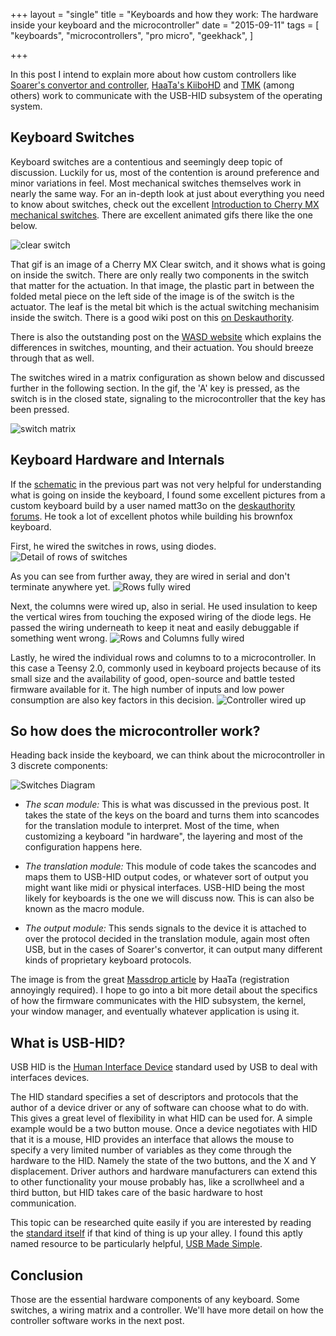 +++
layout = "single"
title = "Keyboards and how they work: The hardware inside your keyboard and the microcontroller"
date = "2015-09-11"
tags = [
    "keyboards",
    "microcontrollers",
    "pro micro",
    "geekhack",
]

+++

In this post I intend to explain more about how custom controllers like [Soarer's convertor and controller](https://geekhack.org/index.php?topic=17458.0), [HaaTa's KiiboHD](https://github.com/kiibohd/controller) and [TMK](https://github.com/tmk/tmk_keyboard) (among others) work to communicate with the USB-HID subsystem of the operating system.

## Keyboard Switches

Keyboard switches are a contentious and seemingly deep topic of discussion. Luckily for us, most of the contention is around preference and minor variations in feel. Most mechanical switches themselves work in nearly the same way. For an in-depth look at just about everything you need to know about switches, check out the excellent [Introduction to Cherry MX mechanical switches](www.keyboardco.com/blog/index.php/2012/12/an-introduction-to-cherry-mx-mechanical-switches/). There are excellent animated gifs there like the one below.

![clear switch](/Clear.gif)

That gif is an image of a Cherry MX Clear switch, and it shows what is going on inside the switch. There are only really two components in the switch that matter for the actuation. In that image, the plastic part in between the folded metal piece on the left side of the image is of the switch is the actuator. The leaf is the metal bit which is the actual switching mechanisim inside the switch. There is a good wiki post on this [on Deskauthority](http://deskthority.net/wiki/Switch_terminology).

There is also the outstanding post on the [WASD website](http://www.wasdkeyboards.com/mechanical-keyboard-guide) which explains the differences in switches, mounting, and their actuation. You should breeze through that as well. 

The switches wired in a matrix configuration as shown below and discussed further in the following section. In the gif, the 'A' key is pressed, as the switch is in the closed state, signaling to the microcontroller that the key has been pressed.

![switch matrix](/switchinternal.gif)

## Keyboard Hardware and Internals

If the [schematic](/12keykeyboard.jpg) in the previous part was not very helpful for understanding what is going on inside the keyboard, I found some excellent pictures from a custom keyboard build by a user named matt3o on the [deskauthority forums](http://deskthority.net/workshop-f7/brownfox-step-by-step-t6050.html). He took a lot of excellent photos while building his brownfox keyboard. 

First, he wired the switches in rows, using diodes.
![Detail of rows of switches](/rowsdetail.jpg)

As you can see from further away, they are wired in serial and don't terminate anywhere yet.
![Rows fully wired](/rows.jpg)

Next, the columns were wired up, also in serial. He used insulation to keep the vertical wires from touching the exposed wiring of the diode legs. He passed the wiring underneath to keep it neat and easily debuggable if something went wrong.
![Rows and Columns fully wired](/rowsandcolumnswired.jpg)

Lastly, he wired the individual rows and columns to to a microcontroller. In this case a Teensy 2.0, commonly used in keyboard projects because of its small size and the availability of good, open-source and battle tested firmware available for it. The high number of inputs and low power consumption are also key factors in this decision. 
![Controller wired up](/controllerfullywired.jpg)


## So how does the microcontroller work?

Heading back inside the keyboard, we can think about the microcontroller in 3 discrete components: 

![Switches Diagram](/switches-diagram.png)

* *The scan module:* This is what was discussed in the previous post. It takes the state of the keys on the board and turns them into scancodes for the translation module to interpret. Most of the time, when customizing a keyboard "in hardware", the layering and most of the configuration happens here.

* *The translation module:* This module of code takes the scancodes and maps them to USB-HID output codes, or whatever sort of output you might want like midi or physical interfaces. USB-HID being the most likely for keyboards is the one we will discuss now. This is can also be known as the macro module.

* *The output module:* This sends signals to the device it is attached to over the protocol decided in the translation module, again most often USB, but in the cases of Soarer's convertor, it can output many different kinds of proprietary keyboard protocols.

The image is from the great [Massdrop article](https://www.massdrop.com/article/introduction-to-keyboard-programming) by HaaTa (registration annoyingly required). I hope to go into a bit more detail about the specifics of how the firmware communicates with the HID subsystem, the kernel, your window manager, and eventually whatever application is using it.

## What is USB-HID?

USB HID is the [Human Interface Device](https://en.wikipedia.org/wiki/USB_human_interface_device_class) standard used by USB to deal with interfaces devices. 

The HID standard specifies a set of descriptors and protocols that the author of a device driver or any of software can choose what to do with. This gives a great level of flexibility in what HID can be used for. A simple example would be a two button mouse. Once a device negotiates with HID that it is a mouse, HID provides an interface that allows the mouse to specify a very limited number of variables as they come through the hardware to the HID. Namely the state of the two buttons, and the X and Y displacement. Driver authors and hardware manufacturers can extend this to other functionality your mouse probably has, like a scrollwheel and a third button, but HID takes care of the basic hardware to host communication. 

This topic can be researched quite easily if you are interested by reading the [standard itself](http://www.usb.org/developers/hidpage/) if that kind of thing is up your alley. I found this aptly named resource to be particularly helpful, [USB Made Simple](http://www.usbmadesimple.co.uk/ums_5.htm).

## Conclusion

Those are the essential hardware components of any keyboard. Some switches, a wiring matrix and a controller. We'll have more detail on how the controller software works in the next post.
